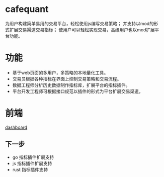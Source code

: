 # cafequant

为用户构建简单易用的交易平台，轻松使用js编写交易策略；
并支持以mod的形式扩展交易渠道交易指标；
使用户可以轻松实现交易，高级用户也以mod扩展平台功能。

# 功能 
 - 基于web页面的多用户，多策略的本地量化工具。
 - 交易员根据各种指标在界面上控制交易策略和交易流程。
 - 数据工程师分析历史数据制作指标库，扩展平台的指标插件。
 - 平台开发工程师可根据接口规范以插件的形式为平台扩展交易渠道。

# 前端
[dashboard](https://github.com/gogoquant/jojoquant-dashboard)

## 下一步
- go 指标插件扩展支持
- js 指标插件扩展支持
- rust 指标插件支持


